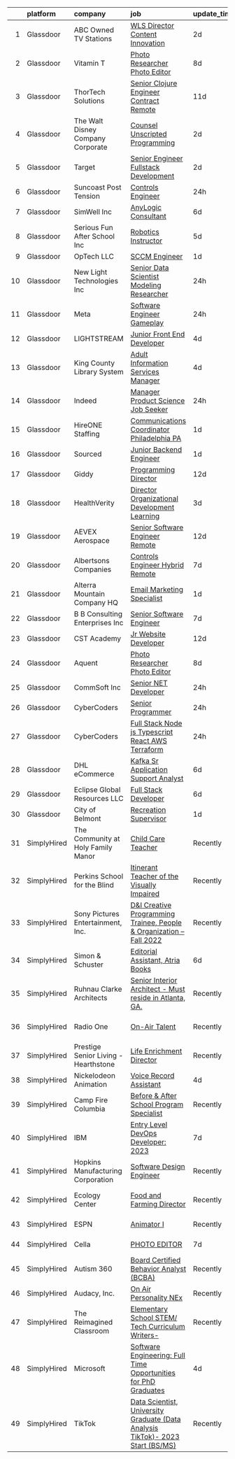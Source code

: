 

|    | platform    | company                              | job                                                                                                                                                                                                                                                                                                                                                                                                                                                                                                                                                                                                                                                                                                                                                                                                                                                                                                                                                                                                                                                                                                                                                                                                                                                                                                                                                                                                                                                                                        | update_time   | location                       |
|---:|:------------|:-------------------------------------|:-------------------------------------------------------------------------------------------------------------------------------------------------------------------------------------------------------------------------------------------------------------------------------------------------------------------------------------------------------------------------------------------------------------------------------------------------------------------------------------------------------------------------------------------------------------------------------------------------------------------------------------------------------------------------------------------------------------------------------------------------------------------------------------------------------------------------------------------------------------------------------------------------------------------------------------------------------------------------------------------------------------------------------------------------------------------------------------------------------------------------------------------------------------------------------------------------------------------------------------------------------------------------------------------------------------------------------------------------------------------------------------------------------------------------------------------------------------------------------------------|:--------------|:-------------------------------|
|  1 | Glassdoor   | ABC Owned TV Stations                | [WLS  Director   Content Innovation](https://www.glassdoor.com/partner/jobListing.htm?pos=120&ao=1110586&s=58&guid=000001835ef90e80b63ef5e6df6d6b36&src=GD_JOB_AD&t=SR&vt=w&cs=1_9b673d9d&cb=1663745724586&jobListingId=1008147927913&cpc=56C4EA4A1A191A49&jrtk=3-0-1gdffi3m3jc90801-1gdffi3mni15s801-43422154e3b0d8ac--6NYlbfkN0DAFTyt7pbDCC2JPO79CSdi1dIb81yjczP5qsKcZIxgiYm3-7g-689UvJS8MdHcuGOOTsuXguKnA8-nXfXWhSHo9UOr9CXe7372_XeMfSIqbdX-uBzjUJYbtIQHYjFrLbSz7NjjQpRcPE64b_VQStvMJVeeciNnNMHpfqCn7aVNbW-1FQ9moWI6aQRP-cRXvOJWC1bOCGXJkcZUlZHp7pczX9aNJFjQG1KWDkLdWc-SAkGVnKnOBhbKVFaR_NCyJYQioXH6nOAtgC8eABn9a73V_yQrHlN8arsUo_Kw2cfPWMtoz7_aMCB5yi4TEiy4BcCl_ZWQbYoSCJRmbpLtcxj7V-2xL1WAVW4T2yrMLdFcAf2tKfzMN62_OE779CGsEFnB2Qf-uLY3jbUfCKH3mMsXPsAPeKFLICRmDqpbmBuTnKyMH3f25Da-r66nalwKHb6_4dS8JwUokw%3D%3D)                                                                                                                                                                                                                                                                                                                                                                                                                                                                                                                                                                                                                                                                       | 2d            | Chicago, IL                    |
|  2 | Glassdoor   | Vitamin T                            | [Photo Researcher   Photo Editor](https://www.glassdoor.com/partner/jobListing.htm?pos=126&ao=1110586&s=58&guid=000001835ef90e80b63ef5e6df6d6b36&src=GD_JOB_AD&t=SR&vt=w&cs=1_cfa9028a&cb=1663745724587&jobListingId=1008134988041&cpc=6FC5BA77C9A4CD78&jrtk=3-0-1gdffi3m3jc90801-1gdffi3mni15s801-47697ea71ebd2eb0--6NYlbfkN0DMrcEu7yrtATojKJA7cEzGQ3FdRGWLh0CZQInL4ECGI6k5tN82kdM0cJmh4vC7Ggjx-EF7Nz5eVqk93apjnp0ia6OS_FGwcinMaMOv5vTSLj_qrzbRYbPjn6A43EgAxGnA1JcMgxiCO7cpPiCm1LxMCKe66616f-CVSwZt23eBl9pb9irgA_MX1a9Nw4aXO9DZbGQdaemQl3CgNq2kGJNV_o3FgUv6rPcKO1HtQz5nAlKNkNhc5oM_59oc9fR1MQpb_VOcoXATX-HTv4jdZZC6_R5YZ1HWbb_6YYo8iIN47xMPDj_fpCSMrIdnT35_GX75bwMP8wepGWw_GE792Uafaf6vrWIFslLRbrf2K-QVoY6NIl1jDYAmqtC_zgFGwwXzHRzoDnAFMfl-T2nmvt9jjLonUYvr8YUKcEyhEE9u6LLrirfJfTO-v1ud7JC4-IMRZOn-IQWE5qhG8ZszyikyaSayXIbr2CB6UysKevDhLOB4J5yncf_5)                                                                                                                                                                                                                                                                                                                                                                                                                                                                                                                                                                                                                                      | 8d            | Los Angeles, CA                |
|  3 | Glassdoor   | ThorTech Solutions                   | [Senior Clojure Engineer   Contract  Remote](https://www.glassdoor.com/partner/jobListing.htm?pos=109&ao=1110586&s=58&guid=000001835ef90e80b63ef5e6df6d6b36&src=GD_JOB_AD&t=SR&vt=w&ea=1&cs=1_46e7ba8c&cb=1663745724584&jobListingId=1008129311055&cpc=C19BE7EA145E205E&jrtk=3-0-1gdffi3m3jc90801-1gdffi3mni15s801-e3635677af0a4e16--6NYlbfkN0C01UNaBQ680rhInzVQmCw0TGPaO4jl8CGKEaY9c_l_ws76hJBgSx13N1Eegf237OOJ6pdBqqCGPLeSfH_TFDv-KA6QprrhATSAw3tKH75oMXPk1K6qDepyeCc9Muqu_qOdewzK-uSf9TkbdNaKH3R4K9BnBLnvZX5ao6DFuQgouTAzAJJ8yCJxIUzhgYDxdEx65ClU7L0XEzwygLyt6jV17qotDqi6n7QyTgMia3vqPeHorH5X6HU8Cm9NxAVp4EugVa-sTlW8Hv3zYEvC70tWPHo4a_2zJOrr1ql4H1uBS7jdfgRe_a9z42xbjUnyYbXIeNdNb8UUqGxbdc7MWaVZnwNLaRsU5uGm-Yj9hZMEpkEIw8IvJ_iNC4y4waolwahEKKXWWBd08Tz5n8TKBIaHH9jCd_I_WNR5EqxEmAqWeaSTGXiNKS0GoT93tm4aNnuYKG8qb-BiWYbta5TMPtMMMDqeNQtLlNwHRznACbS-Jcjvt4yVv2bzbc0nyCeKeWXmmpBQeC3Qi9XdlneemPMbrmK2ThYFtao%3D)                                                                                                                                                                                                                                                                                                                                                                                                                                                                                                                                                                        | 11d           | Armonk, NY                     |
|  4 | Glassdoor   | The Walt Disney Company  Corporate   | [Counsel  Unscripted Programming](https://www.glassdoor.com/partner/jobListing.htm?pos=105&ao=1110586&s=58&guid=000001835ef90e80b63ef5e6df6d6b36&src=GD_JOB_AD&t=SR&vt=w&cs=1_634a6a79&cb=1663745724583&jobListingId=1008147927899&cpc=6193B0C32834B022&jrtk=3-0-1gdffi3m3jc90801-1gdffi3mni15s801-6a64e21ee33c7aee--6NYlbfkN0DAFTyt7pbDCC2JPO79CSdi1dIb81yjczP5qsKcZIxgiYm3-7g-689UEQatzShMJRW3XKy3Dg7TXGxE0Ig6ecG7u0ReRPkMakqQTw3njJXxNTxDyt6n7d202nzghcTyOe6R1ZtKJLOFqNqUUd5ni3P-IcnAEo4YbGJ5xUaME4uUbiDnLP4Yt6yOSh6Fj4xeKjJ3hvpWCBzE2EqtXxMihVgKC_aV44TSiIjokRz5nYrlUoraap4f3k8hrZGx7Z-oLqSGXbOQEnEmoCQ7oFBRljOKJO3SajNe-EB40Uy605V1jovp2w2e7i5MG5ahPjw14YAq-5zkXPeG1cbTf5Vm4GhRbMfSVZ5o1OA6xres5haafqWIIq8_HgnAoXil3yKgym9GbHy6A5yk1U_xBVE12ScpFRXYtsBntOCbIdIgwyua-n77pQakUfiNCqPA8dwgjvk%3D)                                                                                                                                                                                                                                                                                                                                                                                                                                                                                                                                                                                                                                                                                        | 2d            | Burbank, CA                    |
|  5 | Glassdoor   | Target                               | [Senior Engineer   Fullstack Development](https://www.glassdoor.com/partner/jobListing.htm?pos=117&ao=1110586&s=58&guid=000001835ef90e80b63ef5e6df6d6b36&src=GD_JOB_AD&t=SR&vt=w&cs=1_c1b35b56&cb=1663745724585&jobListingId=1008147949144&cpc=A0032DE20586B9BD&jrtk=3-0-1gdffi3m3jc90801-1gdffi3mni15s801-cdcb6fbcd2b78dde--6NYlbfkN0AgONBeCfCTVljpwzR96jFX3mtyFC--n153CYnqiKkqIbEzGownH_L0_wgVvmdp1a0ADA_UfW-7ywwjK33zKh2lo0IR2ut52CiDfFuaOBIKKAtyJRZ_xQiSOPTz3VCfEwpsIGj-4tpWTJ1Nd7nXFz-JKxPD9PHUi9D1iF-RIuZWPryMIVws86mMD8BuapNQmlzh6BcLqviM7cHZEnLWBAZAAusGq5R2hi4uBWonyYH9-Ec6bvQT2H7H_dbQ0gcnXYye3LX7c3WMXtjV7QnizBYm563bbRk4vxrr0NlaEqZAIhlRxkGN4Iul199pDY8RjYyZtGhcP2aoyhes9MEcCOHqnKjan1PFD-6xaHlhWYACwEE7FN5OqjU6mKeZZpKwLdV5swUw9nplsmE2aESbWoNckX83kOH7W2luy4F1_b4j82WHgJo50ioWh9EWtK7ymnJJ9okJ74kLkG7njnGvCB3L)                                                                                                                                                                                                                                                                                                                                                                                                                                                                                                                                                                                                                                                              | 2d            | Brooklyn Park, MN              |
|  6 | Glassdoor   | Suncoast Post Tension                | [Controls Engineer](https://www.glassdoor.com/partner/jobListing.htm?pos=110&ao=1110586&s=58&guid=000001835ef90e80b63ef5e6df6d6b36&src=GD_JOB_AD&t=SR&vt=w&ea=1&cs=1_27f64191&cb=1663745724584&jobListingId=1008150885514&cpc=18C9CE28155C17C5&jrtk=3-0-1gdffi3m3jc90801-1gdffi3mni15s801-f813f45f43c2c1d8--6NYlbfkN0ARjEvg4UOJAQueZVmqfKoqJfKAJl3oAcpa7zM09V4HdVbgybI0pn3az11DFSkW3AlCOtfBtOB4gQdU6U9VDOMNOEPvfg93gzKD57RzlsvQmgJSWDt-wX2GpEy5ySC8maVYfk1Wbe6dkLcPl-jNVTbK1NTLqoVNbCDxPIjXxLtdJ19yWrK2Y_Fupir9e82d5wNJCR9NQc33sp-RiqDhyrpCQ4DIDDHQ5Wj4ILKPslyWsvDumy9AhCwWkfL2ksFfJjMCIL21hWpfRsuWQUjVf39mSxqV3dOlgDNpvr093MXOt0Kw2c4By6RDq0KRhfTDyUTkkRm81fY1rfoPBdAl7Iumlw7uOcvPJdH8sjVS7V889HXEbL6ZDlNj4cPOhhh9m33FLyx2zGGN3HGTeTb2zeSAaKGvq8uU_djRthT5Dyr3FwmjVltslCPf5AjZfUlFwWZaMVUQSiJC1sE5vnUz52x-TOpA8KKuUXW5wVYL7B6vwJaJJkVlB840Y_XjBL8XAT2JW7uZPRAyBw%3D%3D)                                                                                                                                                                                                                                                                                                                                                                                                                                                                                                                                                                                                                   | 24h           | Houston, TX                    |
|  7 | Glassdoor   | SimWell Inc                          | [AnyLogic Consultant](https://www.glassdoor.com/partner/jobListing.htm?pos=108&ao=1110586&s=58&guid=000001835ef90e80b63ef5e6df6d6b36&src=GD_JOB_AD&t=SR&vt=w&ea=1&cs=1_c044bb33&cb=1663745724584&jobListingId=1008139747356&cpc=9C4F014304452074&jrtk=3-0-1gdffi3m3jc90801-1gdffi3mni15s801-730f52a84de55cd0--6NYlbfkN0CmOUNV1FK1yJ-SieeA08eZKdo3FzmEoZkXlLDvXLodeTO1_qos8bYbZFJK_iA6g356twlXV0wx9pIeitZjsqZIGOCOY1TtLswT0AlSWapU4PQP7TZ3cA03Zgo65Zi3apqSTCM0dDC1TqBknKZ6-3j6qtxsm4xL9TrSAPKfduCXZYtwUZs2zyySXrtFEf7xV7bzwVEq3wHJHNGxHx28mSxeW9Hddj72L57JTh23tWt8kvu3zaCn_v_joZXKHZwZEo2IOfULBI99ZdH0HOXfXFx9q4gMle25UDH_qFaCzgg172rbMI-vkZxj6YaR6y5QHupnEnJD0ZzODPd02SO1O1O_5ZhindODmr_-gNXlG3bV_mPSvaUZhrIhgXNBtk-zuvgXpKaigOP4G2YfMv81SHCYrqNZx4v1QhNxmV_4Ls1E8BTZwRM_qCY73_LUl4nYO4cyPo504rHeJy1QXOboYSG_DeIKHePnsMCLaFa9QXUsQqJUCeufgTpcJSwVu0-WeSGM9D9I5FQAqw%3D%3D)                                                                                                                                                                                                                                                                                                                                                                                                                                                                                                                                                                                                                 | 6d            | Remote                         |
|  8 | Glassdoor   | Serious Fun After School  Inc        | [Robotics Instructor](https://www.glassdoor.com/partner/jobListing.htm?pos=112&ao=1110586&s=58&guid=000001835ef90e80b63ef5e6df6d6b36&src=GD_JOB_AD&t=SR&vt=w&ea=1&cs=1_773ce09d&cb=1663745724585&jobListingId=1008142327136&cpc=39721386339D0809&jrtk=3-0-1gdffi3m3jc90801-1gdffi3mni15s801-1fd3857154e27515--6NYlbfkN0CDsY-q7dvag5XjP_DEKFFqcl2CAeA-SUrvU4O-kQ0gC65fTn59L2cmbk10SGn4sVCm21BbgI_XLZWB9f5uvnmDp_NYD6OEw38jLLsyQpx5PczQEKggiKW3l0NXEfZqh9_dU7eX9CsGnEIfXxqSPaXKhvOoR8P89ctU0FkovzaLwT1JfsEUDv5Jxa4sXIEPTbLH3bYi0mSWK4RTOX0b0XpFJxGoadQX55mkZsvpOiRjyk_PvA7-fD_k2K1rW-ScKyOSfGUh6fm1-H8AHcfRivF7eZkoDumha4yP-RquU6XYg5x0_B2ZCXdBXLAEXYW0xc5FmiV0EbvDt5ufw0BaM8oaFeeB5lk2r7GKxegI47Fuab-dB1oVx4NWojBDwUcPIO9XWMiYMQBJPsLgWDAyn57NV116uTwjlLSDcOuoxby-LAd3sRftFVxPzMM0YE_7jnUrx5RusbiICpkqFGsKSudQTSj1zgw7LLV6zXoS2GHhiNCgEEXlZU7zcIDpBqWREOsSoQsimFimXQ%3D%3D)                                                                                                                                                                                                                                                                                                                                                                                                                                                                                                                                                                                                                 | 5d            | Queens Village, NY             |
|  9 | Glassdoor   | OpTech LLC                           | [SCCM Engineer](https://www.glassdoor.com/partner/jobListing.htm?pos=130&ao=1110586&s=58&guid=000001835ef90e80b63ef5e6df6d6b36&src=GD_JOB_AD&t=SR&vt=w&ea=1&cs=1_d5add4fa&cb=1663745724588&jobListingId=1008148619092&cpc=9DC6E4D8324653EE&jrtk=3-0-1gdffi3m3jc90801-1gdffi3mni15s801-13fffd0b7247cf47--6NYlbfkN0DP9fosW9IEXaU1TZ3ocreH2vEq1sd-U-IRxHoNdS6RHkqAVuspg0SWSgO6chgcdoUEGYWuXFeMHxCkO5rIhbzMgck1YS3S1_bqhhvWBTRNDecg6QTixJe9di9MkR57bhpatgm-s6gDlNIq5VsP-NKb-il3u5N-ZaQ1SQpyYkI-paPzG6CH8JE2r_V95d4O6k0KGr6EIbJraWmxoy2E5POwN-ANNkZMuXscdpYLh4YXvZaSzWUtFPC9c9dB3sQESf6dw5GrMlln-gmi0HDg_Qj6O-CPWIGzqzQSmfOyfmRXKZLklw0kluK4E6zBCeG9C9JwlBqJiOYlG-0T5QGkydkOvsAFl2NMilBsq4dqWbHRbJ7FoeJoUlywnTa7THe9G40eJ-xC2KzuDN-ao2CLcSWXKzlhezQx6Lnrn4w8ZDwLYgihrHiWagystaAIc55G3ZDlF8YyiwKZfFrA0r3yCTWlnnmpOHoDTzog_nf5c-n3lV2P8P1dlJ8lU-MtApCO3kFnMDjTa1pZuvxeHKWMEweq)                                                                                                                                                                                                                                                                                                                                                                                                                                                                                                                                                                                                                   | 1d            | Detroit, MI                    |
| 10 | Glassdoor   | New Light Technologies  Inc          | [Senior Data Scientist Modeling Researcher](https://www.glassdoor.com/partner/jobListing.htm?pos=104&ao=1110586&s=58&guid=000001835ef90e80b63ef5e6df6d6b36&src=GD_JOB_AD&t=SR&vt=w&ea=1&cs=1_64d2c99c&cb=1663745724583&jobListingId=1008152453641&cpc=BC94DADD91C18169&jrtk=3-0-1gdffi3m3jc90801-1gdffi3mni15s801-e35ebcd1017e323f--6NYlbfkN0CB1tmP7rfbaHtYFmPjg1Xv8BJr6DUbyz0HQmM4H563AvB7t7qHf2aNLyQj7KoJkyCpAR193oRd0XqxaYnM8Gv8a38LzimQr4CWVzWRoMkKUqfN3-oGpk_RZpFmRdFLZj0_lrDqWef1_4hqbuUMEE46XWjLxRKpWEYttrNfetASp5ZusPVxU8WlBd_Mh4YRpk9ZE1LA_pG9COC_UAyMG0IvuxtGrnnLVPl3t9fivwjlrsWMqescUs1xKO39rWBrMlJQGq2faT6elwQQonpwmtgqUPK9xr8bFp03zuX-ORiiRvyqq2FoJOS17lNj46L1ED1vxHPhioXHpZ-mJR5jJ-ThM67nzQ4ndnw3R7iYBFVCK2ZMG9SvHXWPZkMpmxLoEsnKbC8Cf6ncAAhMIJP91XwVkFe4yM2-5VUkszJb1OC-E4iAdiCugAWk4ouhp1d0raOMoQMvx0VnzojkjeeaKw5JJbn04hwyNBxpY0HbtPmPTNjPBMBS1CBUTjCVXNGPs0n3p5G4RAYOxggX4cmBCwr1)                                                                                                                                                                                                                                                                                                                                                                                                                                                                                                                                                                                       | 24h           | Remote                         |
| 11 | Glassdoor   | Meta                                 | [Software Engineer   Gameplay](https://www.glassdoor.com/partner/jobListing.htm?pos=113&ao=1110586&s=58&guid=000001835ef90e80b63ef5e6df6d6b36&src=GD_JOB_AD&t=SR&vt=w&cs=1_897ac4eb&cb=1663745724585&jobListingId=1008150334572&cpc=723ADC3DFE402989&jrtk=3-0-1gdffi3m3jc90801-1gdffi3mni15s801-3e357fc249b5054e--6NYlbfkN0DYl4UJW4r1Vl7FEn6T9F-rD9lpC-0oMJVSiWjK_MGUd8e8cHXcpv6KPyjLHZEfqkX-cYMLEwoKO_lN1virRoUXLtoDS01yM30QqKyXwKNVUFxFu6gY9cfH6tnd0LfEbe7zsG6qk8VqjdKUoXLDY5q4rY6KKoL4YgPE_XdhLhuO3YQLEBdQEdvggb416gAUrNk7HshvNUWcC6m5xYhurojYC0QEvEscdAkLWZrrItlol5JpaoA33uRyh8u-yYZ3GZ8F4-n1nojIN5XdqHMlvcFLpqO0HBmpezAXqxrexVJuIrXd4lhdXqh7q1lURVbS3sIibMm_dxOQi0Adw-pV2GFyNLOZQFaGaUEEnAveLXyqtOJMAGvpDFevn-RF7-SaI152rvaA-PQFTBkiyBMzIZM-b0GPCso-Kyblk-Py2TsZkj9WxjyYe1TImNqDV9OoaNyPQlt4A8JpQbMHFNFhhO2ohv9tqXXXBhseP0Y8SDDe77OQAH-qx9xYm-nVD2fQJXzIn8IvUUvzz-NtveYCp88HLkFqnlPwbFB6I9d-pNnjIw-XPXUq7QF2ZhBW_GeJ4wftBHI7L2FRzWqowAMTWc60vmS2g77LmzWnks7rn3s0oEKKp19kBeIxC4mD2e-beRg8wtjfnt7Dx3TY0iuG48aKx51OF6Pq-5DiIDM5LsRcUIiBkeR0DFLJedEbZObnPrfKpZ-LXCqucDzF8UVuIe3CClWqeSvQ6h1CZZI3A0v6a3pVFB4TOizo_ePk7XeFn7W45v6oseA5kta8MkrHt-9AQe3Hli76DvGw3iPATSgyBmhftezsSRTpDwgko3UfteBvDE3bMW3KsyswykzXB-FlB8HALOSzwUzBq-3QV1J3lkjU5786vz2TLq6JS3iQ7LLhRm66n0_svSgRwQK8apYl3NAxR8Tcusw3SuY2VBHj8KiBOI_vuBJWyFRTmdPSOF5W25kD8-YXA2Vc-Vi2tk9DJ3UfOSt1el6VDGbXW83F_qg7JZ-iWXf876A09RuRwiIBBA3r6GphubcWFIcCtCJh8zbGRKO0WW1UuwxJySCk8P4REJDjb_SDWkX3gknLLdCmiaE2hHCGKw%3D%3D)             | 24h           | Bellevue, WA                   |
| 12 | Glassdoor   | LIGHTSTREAM                          | [Junior Front End Developer](https://www.glassdoor.com/partner/jobListing.htm?pos=125&ao=1110586&s=58&guid=000001835ef90e80b63ef5e6df6d6b36&src=GD_JOB_AD&t=SR&vt=w&ea=1&cs=1_27ee3091&cb=1663745724588&jobListingId=1008145101374&cpc=4B86475FAF393599&jrtk=3-0-1gdffi3m3jc90801-1gdffi3mni15s801-f258542b91bc698b--6NYlbfkN0C_-2SRK1RVDhpf-slM4KCmyuX9KaErJfzz60Weic6r3M2e2-1cCYjF-GBscV3w9XYSsujdnQn0F5nKjcKIjDH6nMARGstEgccePwP7EQZl27DMBV6sXQK54cGIVyWP2S6QBnWdCtOLDsOGyvcOpdYw1gx35rtRUDy7jVQ-JKkJ43VjZmFztr7EC9IuhbTFezi0iaK27YFwzBwXoNG0BkpxyCu4EKxUPywpIIkLYzEewHG3HpIzOzm2FadtkHYxPkk9dWFE9wCtRR29kW4jrR3PXGpSLWgmblWEpnPrzuZ9JGv4lawYJHLCZk6xK3uj8KAKS6vYUdIKSHA__F1ikM5yZ5yoEYVvKxDvcYeqqLqlSqsZrRAOj0umAr7my1OSPb1kvn5xOUEHcoKldKiWgQWin6EQhRVbsOPd7qDDMcXOQXKsINuEP1mdCUhnX_8iky07RMTfTYYSLyeHUIi7E0FH22VWmuX0ud7_lJai6Xlhg6I-V1j50uPzhOBaepxOkTpRk2rmkcH7Rw%3D%3D)                                                                                                                                                                                                                                                                                                                                                                                                                                                                                                                                                                                                          | 4d            | Lansdale, PA                   |
| 13 | Glassdoor   | King County Library System           | [Adult   Information Services Manager](https://www.glassdoor.com/partner/jobListing.htm?pos=103&ao=1110586&s=58&guid=000001835ef90e80b63ef5e6df6d6b36&src=GD_JOB_AD&t=SR&vt=w&cs=1_336abf66&cb=1663745724583&jobListingId=1008145531415&cpc=3C7BB2D400054DDD&jrtk=3-0-1gdffi3m3jc90801-1gdffi3mni15s801-c036bb8793c95ed4--6NYlbfkN0AC6SQMfAkHCondRquBNcE2ntt1snCy3fyoZRReqai0OR28dV0HiMMkN_zL80JhrkaYMfndquK5_L2rfSCCj6CoSFFAtdzjyq-PDQes9anGRrXGSNxIAq_p6PUwVndqIbLuLv1VPo3B-AVuac_NU9huzSgERoABFOmxBlwFtOBRRVD_kVplAqkz1hkhREx8xLgFTIJgUS9hppYyDX2qPcleyeWw0eexrfIuFMLIgFT0jQ8HBSWFu8zTApaLMOG0xg89-XdOPOvQVgCLn_IoezxsgKI_3jYg5fcR7nlWHMxXOQjDD6cnqM43KqAIZoarpBA4tFZurV54xPBTPZkBhDwcuHZBquzYgXpoXJ1h1L5QjRnZvwsrGN18d-W_rcvJSiKk88z1wPuRsAdGZOGJriy-OCrD7JVRMZ1HcvENBA2dzjK9I2kMmRo7fVcG8LMfr76m6Zze-rSS5nFO2GoNySMydl0D1Up3L8p9GCGZCkd_XTjDS5eGA7a-Ph2wXGCaz0ylzOhQA9Gn0GuqqKxG9hsiOK5u0-IRqqlWBQtgH_lZ93vn-iVLDpocWTjidQGhbMEw6lxg5_xfE8eaF2lNpDKaeMbmfgY-cCvMjiaXhmdSOa1FuXfV2bqGe1aajtkPGhkyMH0lgRpR7B6mj49L9sJyYKT-QBUxg5jZvT23BcwpB0JhnzTaFlgXxnKEvCovjv2oEMTuOz9PcwPxw2VrHS9B19fb4NCjeyMkm-aAs05n3_iFQYxzLAGS8jplpjvRZ7qk-ODNklRv8YLvViOkM4cVEFlytGYfvLdiS5sAzV7_kQ3KiGjoO7_DhE_uy7n7KpLuSnS9rBEx1KuS_4fGDz9mNz_F90ViWZErG8CHgpBL6T5yi-HS2Nude-OEDRxOj3_ku2yYbAPJDp0w4Z-wtjQbso-onrBrHb8DPbmFVugvyUT32ZqgU8fiq68eQjPliOUV9Yn9szDUdrK3KzOvQSgm3uulGV9u0kgThqYTh2VeAjSMs17fg_qgV631aWbrnlNzFdBspI46B6A0_0Nlc6uDlOnXdEjIwg8hbOUr5PpHtmd-EwYm-E4nYJN8Pi84OjMLDtN91sidxuGvHbJ-MBzE) | 4d            | Newport, WA                    |
| 14 | Glassdoor   | Indeed                               | [Manager  Product Science   Job Seeker](https://www.glassdoor.com/partner/jobListing.htm?pos=102&ao=1110586&s=58&guid=000001835ef90e80b63ef5e6df6d6b36&src=GD_JOB_AD&t=SR&vt=w&cs=1_e382582b&cb=1663745724582&jobListingId=1008151315858&cpc=C779B72A99EC89AE&jrtk=3-0-1gdffi3m3jc90801-1gdffi3mni15s801-37c4a1d980ad0200--6NYlbfkN0CiRNM7CVr8YueLFKlzwbFWI0o7IjV438l4sVrvKZ0flpURU_mqoI8E-VxPfg2eTCFuVwOjI4co1UKLyjw2-jI24oq1Smh-45bmYYJtt2ryj53YJ67x3m1S4iygwKcbFj4w6evOkdITxmRKDSsME0c7NR9Yv8o3XoqsUsapm6WN-U0Frd5hktFZ_1EFdlwi0BgKCtet1D3BDhL6m4LN2Q0sdoiN1SPKiQIKI14bcdzH8-70EsWFCCo6vtcSQ9MGoLaCPH6H_FqTtWBzX_1Abu0IDg-0eepM35hikZ4yuIh3twy_pkloF_xHp5j3FXo2N5yJ46XlL4haDxI7FTg1UU3zRhcDXgzq40xfShVIER-KMOSI9GAaDNFhIxmuHS3rgzWnI4z545Pc5W9LgFieHpQSx_-1tyVx1h-ORFyEd4abwXPGYSk-P2PDuhoGxY30LyCWIORlBAWL-Pm4lUxcdeWlrxAGFlRkEtEe0GewqI_kI55zjOIJbeDNMxjUQDKEXe9gOF2voxPh8Vkm-f6SmkKyxCE8BhTvIsF6MYHYHQBCCUiF5jtH75XYfMPD5zQ63as%3D)                                                                                                                                                                                                                                                                                                                                                                                                                                                                                                                                                  | 24h           | San Francisco, CA              |
| 15 | Glassdoor   | HireONE Staffing                     | [Communications Coordinator   Philadelphia  PA](https://www.glassdoor.com/partner/jobListing.htm?pos=128&ao=1110586&s=58&guid=000001835ef90e80b63ef5e6df6d6b36&src=GD_JOB_AD&t=SR&vt=w&ea=1&cs=1_64826e85&cb=1663745724588&jobListingId=1008149273498&cpc=42BEC95245890617&jrtk=3-0-1gdffi3m3jc90801-1gdffi3mni15s801-5ea43a3ee612b0ab--6NYlbfkN0AgBEAbGY0qi6U06AgImOUrK5x1ixucZgwyvMb_bARN48FPhcGw8jMNlmks3o6wds5NLZkRXe-mQ7P8KC5IU4ihZnMNLnedPg-1yQwhJ5ENWH7AAtd0OMkSlBeqnmWQEqhGEQHbKfOWrNAfQa8aGl09aY1jEtZQHRqf4YUz6OgXXpsSijr5gVxE2hBWwwRW33rZOkSyQ-Iba1ipcCGHfeVSa1_eA-FX5DrFuOIcaZ3LUkj9ue5NoUu96Ci35fCesr8r0gcDfMYh-9Tj6T3vCu6466MHfFPd2nrsRYW-uCdi3y6CdSbullmhG5rg9ST7FK4RuhgvCDwY4TDxTH9AxP0OIgZI6V1fT5s_Hx2BrUV6RGt25d3nDpcE8Uqdp1mleVyiRe80-SyVrAZVDc19udZUN1dEROu0Z5v085DCIDZaSjlqFaECJfRosuSjzMZu6F6pQd5kIz6t2W1TS6UN8l-C_D8D9-y5hsYtRMGKONUwj5oftNF1C3vCOsN-FHnqna7_njZe30vFuYClXX0Fd816)                                                                                                                                                                                                                                                                                                                                                                                                                                                                                                                                                                                   | 1d            | Philadelphia, PA               |
| 16 | Glassdoor   | Sourced                              | [Junior Backend Engineer](https://www.glassdoor.com/partner/jobListing.htm?pos=119&ao=1110586&s=58&guid=000001835ef90e80b63ef5e6df6d6b36&src=GD_JOB_AD&t=SR&vt=w&ea=1&cs=1_8c46d16d&cb=1663745724587&jobListingId=1008149216897&cpc=2F9DD8B511C89582&jrtk=3-0-1gdffi3m3jc90801-1gdffi3mni15s801-1aaa617eb9a00b9d--6NYlbfkN0AQtCoWIo22qYMy0VnBT_-Ke7caQrNIdlGKghY1t5uMcSL84JRBqKKCo__LMtf2lSRWKMubrr-AMcJz5mQdyTQ8WCvZMvaAXlOBiAr7r36ur9TlLZYIststeQ_YzNxDFEnMdiVgXHvhK-Ydi_Q_hxXamOFVsusf-K8RUVmMG2Bam3pTNZdSA0LcLnxtRzmBAqzV2BrXFzAZrP5cJKT7dYJ_s-uC8S3o_6Eafj_1fW48PFhz7-2r5q39t4P3H7ltv2Ne1zpxT7H-cURYqUH6V3-m2tbi5oTXVBqH8-aidb-iHelslXWzWV8uJ9z_XY4plKFnCTpur2jOoFZL72NV89eT1RmMW1kQ2c2LCJNRahFmwHh9MYK6y4n2jCP3afhKcrA3w5UDSAWqWMiXvvI36G8A-2MKwDjmP2nkxjX52VVbPAnuV3SJYEwL-XnOrNhrKXjGAOpzc8xPj29f3NbJ0o9roVMrfJD2RZZakb73VCAMS7KNjcY05ru9gXgmX4raFidRpJHGfk-grQ%3D%3D)                                                                                                                                                                                                                                                                                                                                                                                                                                                                                                                                                                                                             | 1d            | Wake Forest, NC                |
| 17 | Glassdoor   | Giddy                                | [Programming Director](https://www.glassdoor.com/partner/jobListing.htm?pos=101&ao=1110586&s=58&guid=000001835ef90e80b63ef5e6df6d6b36&src=GD_JOB_AD&t=SR&vt=w&ea=1&cs=1_a00a038a&cb=1663745724582&jobListingId=1008126747046&cpc=87E10CCD0B336EFC&jrtk=3-0-1gdffi3m3jc90801-1gdffi3mni15s801-fc66f98645b85375--6NYlbfkN0BezEDvq4O0wK3Mdsc3SSRxBqwtCc-QllWXzV1v0Z2t1arAbUweX3HOCafFpekUP2wNa7eMn8pW8az9XAo_dZxql86WBJS2TagaejU-4YVlggS7CKTvO13WN780xUZojIAFjvg1bBUBL34hvDFaXDe8OG81rNkk1gJ7Stt9TejXkf9gKK5Fytp0Q1hj5aVCir2p3TVhn4iC5sIX3kd51F0-YmT7ZPx_9NEGYpzd_cA1oNdD0l2HbylzODRcZnpvhJCAAJuu69jvvWLfLEt5gYl8ujHEzACU3npGcVXfKwYVp1SpP30EMhM-qPcYeCm6uBDMJeoWzHh0OFuJMHleqW8FK672ciOxcbhqXS_GCTftG6IxCpboaWbKY8EVAFPRl3PRKZBZgqTmmCtk06EqYl4JUWycQzkC5ksEe1DDLAX8ucXR4RQEH2j7m1VVU1mTFmfHljF36I1eTuQMlBw2wOhHjxdECUdvhl1Znx6Z1cdLkdk4_7OSdV5ETNMzIgmCzN9Cq-HgxVStPTn1ykSOs8eF)                                                                                                                                                                                                                                                                                                                                                                                                                                                                                                                                                                                                            | 12d           | Austin, TX                     |
| 18 | Glassdoor   | HealthVerity                         | [Director  Organizational Development   Learning](https://www.glassdoor.com/partner/jobListing.htm?pos=115&ao=1110586&s=58&guid=000001835ef90e80b63ef5e6df6d6b36&src=GD_JOB_AD&t=SR&vt=w&cs=1_9acca2aa&cb=1663745724585&jobListingId=1008146731056&cpc=451933188B21919D&jrtk=3-0-1gdffi3m3jc90801-1gdffi3mni15s801-ddf3d6805e6b36fa--6NYlbfkN0BGgNw-LcKca5GoVpsUJS2kqWi7J3r3cKCX12kH4ogmVH928Ve4GknKtJG34N9Vs15EpJER09_zMKHiVv7KJb959V9LMQ9xz-IwLHHm0T4XLbix1sIL5lu4xlb6jBTE_1U_yWiG673yq3IIFeTC_J8f1aZ8HCgeSWmJBLmEVg0czcWX2lKn3txQ77UWxa2bfLa_aws4WzOhcxPSvvDgu25mtkc82ZNwxGWqE9lNghVpnOVVbWwafFou8epJchZmblPPXn-FHoXRPJRLRN6EPs9uPW4sfVBXgIbycV9S3gT0QdBXO3E9NeUerR4pA6i9Gb5u-58cdfAthccl1O01XdPW3bTw3iq5zomaYQtM-a4nZLMOdDFszH-vPL_kjjyFuRHMZJz_AqkAARRZoKue7gvuNhkHqFaewLRlMBvDW_p8T_fK3cgE8EdCh0g75bGFMoHiuJKshkZFbzvC8iz5096I2L6gxB551XXd2WOe4OfoI_EaN71OManNDx7lQ9k-pKucwMehUyzfFw_TnnFr7p1NomqH7nEZYiLnMErQj15YMB3KVCEsbS9K-pFhMf3JR31ofl8Q-o89Zi4gdOE513buJkdYCfgnF7h4wE0EPvRjbo8NbFreJUMx)                                                                                                                                                                                                                                                                                                                                                                                                                                                                                      | 3d            | Philadelphia, PA               |
| 19 | Glassdoor   | AEVEX Aerospace                      | [Senior Software Engineer  Remote ](https://www.glassdoor.com/partner/jobListing.htm?pos=122&ao=1110586&s=58&guid=000001835ef90e80b63ef5e6df6d6b36&src=GD_JOB_AD&t=SR&vt=w&ea=1&cs=1_b7582b4b&cb=1663745724587&jobListingId=1008126446350&cpc=FAE5E775D180B2FB&jrtk=3-0-1gdffi3m3jc90801-1gdffi3mni15s801-07a4a8f8132c9ee6--6NYlbfkN0CzTb43ZVCYYn9OOvjBblcDVw-aGdyM3uhsaxhVmKWyM9-7TuHE_gQ729PPhj2LJ5lBwe_R6epo9ajVxPB8_7YTiDbiIxj45xcgZ9-dJEIgLG1JqD_KtyF1-TPmlM_R3_FqLQYkTHpHyzGyfOA8gVXfgK0kv_5-6JGB1Sy9kjjwLEs3pnGY8xzvl-lML-zoWDz1IHscpvqsKv78BKIbYqyToO1ci9IT1-P1gMVtgrycjD0sc9tLTH56iUwh4mMb7OBL2jHA2o-bWIcyaPxsR72tlqBOQKHn2atfRcjOmHDe3jnN6hlSGhxYNrQIAwLrwQsE8vui2XoWop1Zq3MKi3VbiWaTMgvvBvlcs4i9fmC7WdXKBmSYHj_fvhihQnoVQ97rK07vAWmwJrSwh-bj0sZ_gRAwP6wxoATOJRqng5kif0w1lCuRZv-mkDcfXq49w_fhFb52rdqn_oPuYJV3kuLCgMwoXk8wdVndKiZ9ZFWeT_FNFvbIbzHnVg2T4bq9lpyGJekaOvlbpEyH08AVVlPu2cJsmyQSmGi4lghF1GyLeNfNfmFtfLWUClY11aWLikwDBrDS9tEDgw%3D%3D)                                                                                                                                                                                                                                                                                                                                                                                                                                                                                                                                   | 12d           | Remote                         |
| 20 | Glassdoor   | Albertsons Companies                 | [Controls Engineer  Hybrid Remote ](https://www.glassdoor.com/partner/jobListing.htm?pos=114&ao=1110586&s=58&guid=000001835ef90e80b63ef5e6df6d6b36&src=GD_JOB_AD&t=SR&vt=w&ea=1&cs=1_6e036e2a&cb=1663745724585&jobListingId=1008136768032&cpc=AF770993EC679D41&jrtk=3-0-1gdffi3m3jc90801-1gdffi3mni15s801-484a3f139c2980ca--6NYlbfkN0BgA9z0-mxaI26Y1-52GAkfCBkpPyf0ZDGDYDeLSyvdvgIYQIaYevQSWSVOrzzuA8SyVfx5XHpSo4SKskeZPA6Xxoi7OKnTxJbOHV_JidbteFkd5oHcDEQxcRA5-5BohJfhvF168iBOBhkH1VeE4t3NWInAlDnM7OlOChWYSuDDv8BQCKPzeR8LMkkOhIH59w_zeIsn1-YQvdmJdalExemTpZ6i6weGoD9E0_qmFVN3TldGvKI0rpt6l-XZ5WEF6hSLL1oh0JlXChA_ZW6b8vQVJPBkrVSL9mRrMv0GIqjNg9221qhwHdBScjvtAmfyBvsw7AP7ez4w0Z4pzelsmwguBOu3OlhEaSOebOu1d4LdX7hRItDAZ6Er8Xao-r-VQzCurIgQiUo-j-HFfkxBPi4CglGrhZphIG4eOUdQcP2kHoPxqNV4DMT25QP8lMftAhQ5OQNcGhl8fwBT_923emWXCoqctHzQiYahjKwEwOEXHCobuJ095rU3LM7dbb1Sn3OhLt_s4W2n4ZcDqz59UZwm)                                                                                                                                                                                                                                                                                                                                                                                                                                                                                                                                                                                               | 7d            | Tempe, AZ                      |
| 21 | Glassdoor   | Alterra Mountain Company  HQ         | [Email Marketing Specialist](https://www.glassdoor.com/partner/jobListing.htm?pos=107&ao=1110586&s=58&guid=000001835ef90e80b63ef5e6df6d6b36&src=GD_JOB_AD&t=SR&vt=w&cs=1_5454a78f&cb=1663745724583&jobListingId=1008149307677&cpc=71D4EE06E32D485A&jrtk=3-0-1gdffi3m3jc90801-1gdffi3mni15s801-28f04406faf68657--6NYlbfkN0CJbQSB3L26edeJ4Qq3ropmkMntCbW7ELI5jV-r_G5MfF1JmRjBKfTw9Rc3ahl8WDE17qsr-E1_VhNxz-8H8unk3Vq0818C4DTikaMt4eA2uP7oN5xdYpgl7wJgs9Xf5bbU1DQXEPEz37K0KVp6iZfS0ZhEZcitJO60EmDf5ms4Q12_NznHZTvdix7lXRFblGkT65b7dJQSsaPIKcPozKit8diMbFLKM5IHnWZ2rqjwIkS1I_cY4fY2WM7dWCPbrtkao7cRkZMJ1wNgA4XykKIfqCGV3aX4Qm4p9TJB_6iiv9natX6HtcSmjoPtTAtLX_ERg6qTkfnf5GE5so3iw26TmnPyQgWW7fGvxFtuMopsPr5nL95_GW9r1jSJ--j5gdjrxc9tyE-E7c-xbssygi4ggCo4FrbkxJrAZg_Wy-mvLQLRyt2dg8UZ4P_A9oHl42NBWTq-AvaKp802vea2pIaZZttfK2nrRkegU7VQqzx0KQkgEGEaWJWDT7twURu1sxmqdwuCr8Hd05RDWsVwM3YPFoYxlU_BPMfh1iZIg3Mk3ZhRaZLfzk1rHtdiAv6qASdIonetdTzEWwAmNY3nB69FI2UZx-4HTMq65v8WXEZZdg%3D%3D)                                                                                                                                                                                                                                                                                                                                                                                                                                                                                                               | 1d            | Denver, CO                     |
| 22 | Glassdoor   | B B Consulting Enterprises  Inc      | [Senior Software Engineer](https://www.glassdoor.com/partner/jobListing.htm?pos=118&ao=1110586&s=58&guid=000001835ef90e80b63ef5e6df6d6b36&src=GD_JOB_AD&t=SR&vt=w&ea=1&cs=1_f7446e45&cb=1663745724586&jobListingId=1008137034621&cpc=F7A2269C793D5877&jrtk=3-0-1gdffi3m3jc90801-1gdffi3mni15s801-45d0e70735b43e8c--6NYlbfkN0C2ruSLbldHgJRxGqX58M4ekFWuaOJ1Xy3nZgzYPyc2K8SsvUP-IilMWOidNVd1JZoKgfTFo_UCyfo_9BEnZhxx9rncvELtxXpBX_eelew33Qu8EQwICU0g1mEVCTqyoSUGqLbCnU35P-7R3NNUWauFMbCA0oGh8QbPp6399aaxDwLFqWYDOa5fzM7vfLPTVsDE3sLJOKjpkgHlQUXCm0LiXCffnTraPHuR9S5P5W5NbilgTZJ5D6kdCeKOywniCgVjQkmbkZIlB8VHKYjK92ebmqpayfHz439NSCvMtxt8UhYC5ERKsHLrkQ4bNQ_6B_lrZRVPQkeJVGE9PByM6_Luq5PO1yfUZa0Excp9T6x6qKqT-N5tDUscT6eFiPDIlGQvCUogrP-ZcvbYqyUs-3vZVorKg08hdLSxGrD53WXBvQBW3gYdmJBu6Av7dkOVLgCtJXyED8r_dk74GRt7WkQEfLEPaIBRNAweB1sJak3iWzsidriIA7zhTSFmB6No9iHzSJyZT_u4Bg%3D%3D)                                                                                                                                                                                                                                                                                                                                                                                                                                                                                                                                                                                                            | 7d            | Reston, VA                     |
| 23 | Glassdoor   | CST Academy                          | [Jr  Website Developer](https://www.glassdoor.com/partner/jobListing.htm?pos=116&ao=1110586&s=58&guid=000001835ef90e80b63ef5e6df6d6b36&src=GD_JOB_AD&t=SR&vt=w&ea=1&cs=1_5ef9933f&cb=1663745724586&jobListingId=1008126352566&cpc=AC285F3A3ECA6BB0&jrtk=3-0-1gdffi3m3jc90801-1gdffi3mni15s801-c86b78201b06aef2--6NYlbfkN0C60gHVp4b0cpydo70zk1zETvfRoIYrIsAoH2nkjqitC2L5GdziIH9EvRNPiMzpp2DU9b0Hs7OcadXNnJ6quXLU_EZ5KPeRuLj0pkKA8gre9acPMPG-hih8rHmy_m5FFh_ITl9REj7H9AWWgHDvjhQ0Xy4EbA221kLx2rieavi6gI6WRYNRobg6lTMB2F8PPXwPdh5w8eQC6XstR3t8f1pMPjy51CzHlDmt3XL9l_Ph6UIubdVV64Npla3A7dbARANTGkUttShGY9TWhK6fRwiBgxRfuBiGNJ7HID9-iTReyO7eBfSa89SWmtpgGJjgmRsCshHohwkvEyNAcGsDnzA2VL2BidyNT8b9HqYzxn5yocAfXhjtFZEGDkv6Wzjm8dPvPsMBRuGOyhPThtOu_KxSNIJcphZU1l0mz5w-k794DIW5hJzRhtGxR6Rx9qMkb6vmT3_eo9Cc7aUSn2QzjD-6UcbxpJNILXN951-rRAwaaVSWY8AEEd6loE47iIKGghE%3D)                                                                                                                                                                                                                                                                                                                                                                                                                                                                                                                                                                                                                             | 12d           | Chicago, IL                    |
| 24 | Glassdoor   | Aquent                               | [Photo Researcher   Photo Editor](https://www.glassdoor.com/partner/jobListing.htm?pos=124&ao=1110586&s=58&guid=000001835ef90e80b63ef5e6df6d6b36&src=GD_JOB_AD&t=SR&vt=w&cs=1_9c96f728&cb=1663745724587&jobListingId=1008135039763&cpc=3BA4CE39D5B5DEF5&jrtk=3-0-1gdffi3m3jc90801-1gdffi3mni15s801-d3818312455ff7a4--6NYlbfkN0DMrcEu7yrtATojKJA7cEzGQ3FdRGWLh0CZQInL4ECGI9gD0Wolx9R2v-Aex0-GK05HI0Zd9lyV9z_D3OM0BELFTUt7rXGJO_i9ZdIVgD-xVyOHLujeB8JK-QpxGUqoKdhvvjRBx4ivvHa4GQc7gZSgKFG0FdiAW3RLfWRkFMqE1mI8uEtcVqSgIif3jW7s7l-xgYfZQ9jkBGAzV82ty7_rIZEDw9kiCqyN0gBASkcv6fxwwoyiJpy83u7wIEs6pT_eECCWFASQxigO5ShwSQ7TE8HIvEVgyYXhecfWwcOujebKaiJb2pfW3EVFyVGnD2ZWPaSrd4E9HMEYM1sYDM5jzrW3wQuG6LKewznxZ_nrDCXI8046vMw3_tAnwAVWi0ZBvAt84eI805HdCVbPE04Zv4YjVqemWXOC1WUjQ5116gYNYBd4q_6UmQUllT6VVj5L-2loyY5A6Q%3D%3D)                                                                                                                                                                                                                                                                                                                                                                                                                                                                                                                                                                                                                                                                          | 8d            | Los Angeles, CA                |
| 25 | Glassdoor   | CommSoft  Inc                        | [Senior  NET Developer](https://www.glassdoor.com/partner/jobListing.htm?pos=121&ao=1110586&s=58&guid=000001835ef90e80b63ef5e6df6d6b36&src=GD_JOB_AD&t=SR&vt=w&ea=1&cs=1_59212a32&cb=1663745724587&jobListingId=1008151516901&cpc=34670CD602BE5E55&jrtk=3-0-1gdffi3m3jc90801-1gdffi3mni15s801-af0b202af7ba5dcb--6NYlbfkN0DLyWzxsitD6zt87P685XxVmABBQ9_lcZZf6YiVl6hgvC8aYcjRH2XQpi9EqX7crwQc3T3NyhQsG1MBNHrB5s4cN5WS0RqFBjGcGzS_Vk0BROGcoTY14SQEmbZ8MgPRpwnYI8DalUTjy4t7KaZpEWpT3SaPX2g2L55kNz8H7DLuET0KGtf6MoGvQ7k6KmYoPYIK74upH-nEkS3LPAyZ4AqbxPasYvyE7PrXsTp9NV-YB_uD3L_M6Yyv38tC9Q8zJCJrVfEpusV4ihs-XFliIiQs45H9sUO4lvSjGgLx677dx34R4Jctj9ZrdDcLHWzG2jg8rDLx9e5bigcYTASi9WGuVdlHZ7DW35eH0atRSubW0WnrcvRDKMalyUcI65-cJHcou1E6KsNmqooAmOCky-FRRBfs5xaib3KUzFFXKOhHzLgTkw-PTR2e3wnv1OpB2Zs3FRka71Jjrsn6MApJXL7FTNGAZIej3WYbHQWsFHtIMiNXC1FH3qsTpKHdpKfzlCSf-Pdo7WSyRgHxTC_dB5ND)                                                                                                                                                                                                                                                                                                                                                                                                                                                                                                                                                                                                           | 24h           | Remote                         |
| 26 | Glassdoor   | CyberCoders                          | [Senior Programmer](https://www.glassdoor.com/partner/jobListing.htm?pos=127&ao=1110586&s=58&guid=000001835ef90e80b63ef5e6df6d6b36&src=GD_JOB_AD&t=SR&vt=w&ea=1&cs=1_80468bf8&cb=1663745724588&jobListingId=1008152464292&cpc=47CFDC01B3F81FAC&jrtk=3-0-1gdffi3m3jc90801-1gdffi3mni15s801-39a9dbf10a6a7bd5--6NYlbfkN0CpFJQzrgRR8WqXWK1qKKEqALWJw739KlKqr2H-MSI4eoBlI4EFrmor2FYZMP3muM3oVLaOs4f3sBgMocRKbdwWJ3167u0CS1MJZ5UoTfNZ4cbjCYCROqpn7ewO3pcfdT5uisvXGoYJ2Fxgyl587H_CN9-uezLZvD4sOpVBG4cncjEwCGIkW4NRjp6aNbQHh1mknlUCyButWQsn_--qVh5nZaVwYBc8y72kYaAWt7-exynAzcaFDTq0RIGTehnfJCGAIo0jlOY_QYl035xay4CB7XthesBhQekRygGcmvrObxLsezIgvJoo2dJgd0VJgasEoUPLjEFxTjoYohtEL4aHTFZI0u1bp0p1QORnpal937m7t6kpprqqa28Ps7YU2T1Z5nLoAHa7wM1HQcLqHd3CxcqSrc0m7-KQWl7-CWOWhtlWLgN9lQQjVaGxXEHO1uLWgjC0XA2s2I_FRwrAHiKt6ouJyc1qY2Mwzp-QHNcehklh7FIHAHG01Q83DsO4Uk-UaqNGC2Rf3PhFFHMruRysbS7tKbGndE9aXIEcyC-Ok56SLQJmYg8Tc2HgjoArblUx6-khLj8mv5ug7eJv75wgY9H_2-Lfqe6hMP2Lgel0Cs7w7aZyuCLxU9vTRpijyevpuPE-li-YBWCAWKgPycsBSAAmTx4iXVQdEc4vteUXiwZ_1KXfcH58pkRyfh1XDaWUu_TOcblwHoBEaM-HYMyVdqCO_8vVtZXl6ciX8wUY37GnwQTR_beFn26GyGkmY0ka6T18s3rC8tGdC695NC5x7c79x4kF7AAuawaclFh7RGZrI0RFhxHi_E_7EccdSrzJbO7PWfuStlyO7A2gcv4Sv1xBPQjJyUQpP8-Dhw0yU6mnuDYdE8949lZWNB9bEOSus-ta2r0IcQbRmhfjhIXW8hgnuwUPNO4sc8fBXbu_8c81gD6BaUNxUEBN_THL4PbscRRcX5hu9G8e9BcnQ6emWYLV2lvhWWjooh1Q8NpRhZh4k9cyKf8CR1iHq24a0Ks%3D)                                                                                                 | 24h           | Chicago, IL                    |
| 27 | Glassdoor   | CyberCoders                          | [Full Stack   Node js Typescript React AWS Terraform](https://www.glassdoor.com/partner/jobListing.htm?pos=129&ao=1110586&s=58&guid=000001835ef90e80b63ef5e6df6d6b36&src=GD_JOB_AD&t=SR&vt=w&ea=1&cs=1_a30a5259&cb=1663745724588&jobListingId=1008152465044&cpc=F4EED0218A761C36&jrtk=3-0-1gdffi3m3jc90801-1gdffi3mni15s801-dca9222bbbb187d7--6NYlbfkN0CpFJQzrgRR8WqXWK1qKKEqALWJw739KlKqr2H-MSI4eoBlI4EFrmor2FYZMP3muM3oVLaOs4f3sFod5WufKwy_kEsha8Y4nOTP2He3_0jKWdzPM88xmw7KzPCEj5ZKmlNSxd7sFch2QPX-C0wYcXL22hKizqhB4y_ld-QYnchoSYucM6qGbUiFCfazXgg-locm8lPMPZrQKKipQoc6YvmRTXoZ3pqD-bTVoNbH9W_ZqEoJ0WEEuhWDR1-wkoEY5Pi2Tz6g6i8H8JeGOsnF_EFJ_LT37bEI8QB-TpcEFYHy5_84oVomNKIXatILSFrBv93wbKghCSfndkXmzt3MIygUCRIxxrh9pW2CL9iAp_dN9Bj44d-T_NI99uZ2cJbAJvmZSudj9Wn5VCoUUldMHL64EZZDzLQ4lmsYTCPbiYYVxMvBvLUBcoUzfyy7KjPW5TA0dxKat_O4UUSkRo5jDRfdceRE8Ue4Ls2BRDyoACXLu5EQheJ2QuJGhLR0fkTgxAOSgL8yVvCHeWyEJwFCQM99liCH_Nv3sqkRsPBu9IjIan-tadwy2E9kbF_7RB3s8r52-njAojkvf-WOHTJ7m7TdsNBItsDAzmAaIflgVVwQYTvK6o7mTbYPJ4aR0J4L8D3PtVzuGwcRucfmFMHXK_EN1YrovQpdKv9p9TpivNEh9UYNrIKHDq5RJaYD5E3h1RJ1lcnGwY8oHqHS5QNWSeRb121G4IUBZveGqa85JaDaYI9tqTJpeTCvDtvq29Ytxg9bX6dkNs6fbpqd_ngSoDvjbu1u1KaWxlKDxjJbaW2N3j-z6SV1ZH5O6xo0VsqHfAEFFgpbS1CR2_Q2EPgtsWYUyiOmWVHdNK74QCNPKEI17_NYt2dLVM4eKgmcrVj-cfzzcjnyxnRlFe1S9hkSs7oi9eU5eQ1sglffakcHHKGWCLAJkP5GsLuYUpH3AlBir1Skt9zSdQlk-eWab97TYr3StahJ_y1vF4xSnFoU9Jdx05cJmsQqWYsaXg7FZsLAodmCcbE9tc5FxkpJgfVDSxoZ)                                             | 24h           | San Francisco, CA              |
| 28 | Glassdoor   | DHL eCommerce                        | [Kafka Sr  Application Support Analyst](https://www.glassdoor.com/partner/jobListing.htm?pos=123&ao=1110586&s=58&guid=000001835ef90e80b63ef5e6df6d6b36&src=GD_JOB_AD&t=SR&vt=w&ea=1&cs=1_c1d779dd&cb=1663745724587&jobListingId=1008139925990&cpc=334ABAF5D42DC775&jrtk=3-0-1gdffi3m3jc90801-1gdffi3mni15s801-ce4f8a6ab03215ca--6NYlbfkN0BRKh2YbrJvU3cwyCnunlOggSbwWF3i2satu3Hp4rzdsd_4_87UW0sQLJJ2xUlJ7xipSqsaU3im5BxTahbM__sCPkYZlm3OvA7IUoh6J_FxdfliP4WFysg9O1bLWkVA7gcd2fmZyRXRYHsasz5NYQr2eJll4OR1vLI7U1uiOhsN7Awm5BhbzRMqMar9KYKF7MDLwAJhism3JMhpMdMfri7n0rKIM0DgRJmiTi1hJPPc93UgRaJCNObKKA1DzOo9Gkcvnc5NNCmjgjvjUBZ88TwfSb2mHjwa6ExcGlNDElyl8tQ3iBQKjAjus4-paEvNoKzTaD5TMVi5cgqa0OJcb1gFP0tCV8GA5NEIqiYy2zPwAIYoJkb8KfmkIMqCRq0uubbxXAlC25S8JgRfhXcMqco0rvCdrvLbb1R1yw-SDKYn_4FqitNheN4kZccNSVl5boSjlkMXwjGsOR8snsasx9vs6Sv97w4mvxTg0JvxbYveEduc2mvlKV9JjLDAdIUKcBACKFwjPV8mvg%3D%3D)                                                                                                                                                                                                                                                                                                                                                                                                                                                                                                                                                                                               | 6d            | Remote                         |
| 29 | Glassdoor   | Eclipse Global Resources LLC         | [Full Stack Developer](https://www.glassdoor.com/partner/jobListing.htm?pos=106&ao=1110586&s=58&guid=000001835ef90e80b63ef5e6df6d6b36&src=GD_JOB_AD&t=SR&vt=w&ea=1&cs=1_733f0a8c&cb=1663745724584&jobListingId=1008139889205&cpc=8795CF9063CD573D&jrtk=3-0-1gdffi3m3jc90801-1gdffi3mni15s801-b59cf1dfb59ec6eb--6NYlbfkN0CdcVd3SDA1nO7RkKTAACmPV4xEt72Vls8LI2dqcgyOeMf2wA6LDluQuRwYB2nsNhF5sRwu5dH3Vajtb-tbgN_JoTdThRF0EntWMWLZHjSKUx0kPx01z_up9BNNoXZbg92Uy6DyqMtWZrwah1aMtuz6G62VUxYrsyg-bFJD30HZp7qlgFNeSBejYUKhn3zE3HPcjMBGbtWUt4LdoWph3O-hcF62HurveszMrK3CaH03fInl0RJxBR0KRBGHsILLGU0NjGm5IicGOmE1KMsNGbHcH0bMYcPF0u3YDl9w8KMcgSydBMr7Jil4K_Jw5cVk-hQSV6SFObIeSPdycJR5v7AA35Xoaa5xW4yjS8iz-AicgjoTs8l14a5fI9CM7b4ao4qhLPzEBX4M_JOgcczP6CaFPWiVpDCmUmKQwRaKjOOyHOuSTuIHoVMtT-EwudHPaixSRUdZPoY1z5KfhhqPiVBEyHvu4jr7GTC9Nj_4wr-LCsNxlz7IMBLPCSUg5Le4bCs%3D)                                                                                                                                                                                                                                                                                                                                                                                                                                                                                                                                                                                                                              | 6d            | Remote                         |
| 30 | Glassdoor   | City of Belmont                      | [Recreation Supervisor](https://www.glassdoor.com/partner/jobListing.htm?pos=111&ao=1110586&s=58&guid=000001835ef90e80b63ef5e6df6d6b36&src=GD_JOB_AD&t=SR&vt=w&ea=1&cs=1_ba6e7e53&cb=1663745724584&jobListingId=1008148873327&cpc=76BDADE3D6D9A820&jrtk=3-0-1gdffi3m3jc90801-1gdffi3mni15s801-fb3af6edc4de3b02--6NYlbfkN0DOikdwu_SKm1IQCFhonZZINvWpXk26Vd3clQ5ceGgJlaCNjsHQOSGlJmSb5SiQHHhxVn9h7AxeG2WDOwMViEzZ3TFFEEGikv0D6I_J4pdEai7PcJhrZzr0SUCDXcvMNwQ0Qh4Jk1Gr3MjziChn532SJD_x3fXQayhUbWwy_SxJV7wjdfnmhZxyAmEEN6TnpuJPBya0F3B_JViEw-zn5fmP91wPe8Vnj8Vi4wv8iN5yV_XIFgk9DpBWlqHqCtvAiWk4ar-HQILeFgHIh3DWn46Mo-w5pbqjz6X6eKXZ5SJGshGRFPmwHDBPBuw7xumYb21sVw8accS2rr3AVl7giGZ0uUUr33FtZMht_p0kqkGHHu0sxOGght8wWDAf4iLuAFedyAmenE-Ski0NdUXdF3nI7x9rw8xrdwrTgZEH2-QR05D8YNj244rbCz5AcWTD9Co2XNknpIwZXspkt9VNknuyJVHOoM7A-NdeiDKXKkOEeowpH_TN2kBCZIetpja_JcM%3D)                                                                                                                                                                                                                                                                                                                                                                                                                                                                                                                                                                                                                             | 1d            | Belmont, CA                    |
| 31 | SimplyHired | The Community at Holy Family Manor   | [Child Care Teacher](https://www.simplyhired.com/job/AOKgnwsnUKzxzUfYVXB8mgrc3aVcac8tBsHuHQiPz2q84Jdsf_IX_Q?q=creative+programming)                                                                                                                                                                                                                                                                                                                                                                                                                                                                                                                                                                                                                                                                                                                                                                                                                                                                                                                                                                                                                                                                                                                                                                                                                                                                                                                                                        | Recently      | Pittsburgh, PA                 |
| 32 | SimplyHired | Perkins School for the Blind         | [Itinerant Teacher of the Visually Impaired](https://www.simplyhired.com/job/788ablg0AuYha4gFqYAs1lnf7RWsJoVot1dsa7XsiUmdR0U3KnNWBg?q=creative+programming)                                                                                                                                                                                                                                                                                                                                                                                                                                                                                                                                                                                                                                                                                                                                                                                                                                                                                                                                                                                                                                                                                                                                                                                                                                                                                                                                | Recently      | Watertown, MA                  |
| 33 | SimplyHired | Sony Pictures Entertainment, Inc.    | [D&I Creative Programming Trainee, People & Organization – Fall 2022](https://www.simplyhired.com/job/EpAyxWTyVPX_UbPAsA7TkO7bitCYEXBWbFMg2Fms_lyWqrTN_vwa-Q?q=creative+programming)                                                                                                                                                                                                                                                                                                                                                                                                                                                                                                                                                                                                                                                                                                                                                                                                                                                                                                                                                                                                                                                                                                                                                                                                                                                                                                       | Recently      | Culver City, CA                |
| 34 | SimplyHired | Simon & Schuster                     | [Editorial Assistant, Atria Books](https://www.simplyhired.com/job/BFVdkgsOTo5kqaZuRGDwVoVrRGmGPKUjZHFXt7iM4JEmSW-AND99ag?q=creative+programming)                                                                                                                                                                                                                                                                                                                                                                                                                                                                                                                                                                                                                                                                                                                                                                                                                                                                                                                                                                                                                                                                                                                                                                                                                                                                                                                                          | 6d            | New York, NY                   |
| 35 | SimplyHired | Ruhnau Clarke Architects             | [Senior Interior Architect - Must reside in Atlanta, GA.](https://www.simplyhired.com/job/xwDXtTWrFE92J_6982c25CzPKJIM_4CPbnbisyXExqc7QVs0nE5PFA?q=creative+programming)                                                                                                                                                                                                                                                                                                                                                                                                                                                                                                                                                                                                                                                                                                                                                                                                                                                                                                                                                                                                                                                                                                                                                                                                                                                                                                                   | Recently      | Remote                         |
| 36 | SimplyHired | Radio One                            | [On-Air Talent](https://www.simplyhired.com/job/tM7L_92nVWqnfqL1MvF2fC4319-8n3YvpBu8qZKpsdVIYvu7QAm2RQ?q=creative+programming)                                                                                                                                                                                                                                                                                                                                                                                                                                                                                                                                                                                                                                                                                                                                                                                                                                                                                                                                                                                                                                                                                                                                                                                                                                                                                                                                                             | Recently      | Charlotte, NC +4 locations     |
| 37 | SimplyHired | Prestige Senior Living - Hearthstone | [Life Enrichment Director](https://www.simplyhired.com/job/FMjY-v5b0dUtRE3k2uGk_YE6gBIg-hVaIJkPHg5xD6P8ClxnSG-SDA?q=creative+programming)                                                                                                                                                                                                                                                                                                                                                                                                                                                                                                                                                                                                                                                                                                                                                                                                                                                                                                                                                                                                                                                                                                                                                                                                                                                                                                                                                  | Recently      | Ellensburg, WA                 |
| 38 | SimplyHired | Nickelodeon Animation                | [Voice Record Assistant](https://www.simplyhired.com/job/4Yx9e3hFuF-WMLGOGG-aIYmcwoK4xFdTaUf2i3c5yMt5IH_PJbwpkw?q=creative+programming)                                                                                                                                                                                                                                                                                                                                                                                                                                                                                                                                                                                                                                                                                                                                                                                                                                                                                                                                                                                                                                                                                                                                                                                                                                                                                                                                                    | 4d            | Burbank, CA                    |
| 39 | SimplyHired | Camp Fire Columbia                   | [Before & After School Program Specialist](https://www.simplyhired.com/job/6G9k-D_qge_jjQKNjtLpx8EWmkt0Dx-vvfx6PdG3OhPou5WAmzCt-w?q=creative+programming)                                                                                                                                                                                                                                                                                                                                                                                                                                                                                                                                                                                                                                                                                                                                                                                                                                                                                                                                                                                                                                                                                                                                                                                                                                                                                                                                  | Recently      | West Linn, OR                  |
| 40 | SimplyHired | IBM                                  | [Entry Level DevOps Developer: 2023](https://www.simplyhired.com/job/ia-6e8jXvduRyemEFu5cQZm1FPVZU_Ekq9XGtjono1szCv7BXFlDAQ?q=creative+programming)                                                                                                                                                                                                                                                                                                                                                                                                                                                                                                                                                                                                                                                                                                                                                                                                                                                                                                                                                                                                                                                                                                                                                                                                                                                                                                                                        | 7d            | San Jose, CA                   |
| 41 | SimplyHired | Hopkins Manufacturing Corporation    | [Software Design Engineer](https://www.simplyhired.com/job/qY8slYaw9wD2ocnPC4HaJoxOS535kfd1g9te5vVup0OD4IWDFxIROg?q=creative+programming)                                                                                                                                                                                                                                                                                                                                                                                                                                                                                                                                                                                                                                                                                                                                                                                                                                                                                                                                                                                                                                                                                                                                                                                                                                                                                                                                                  | Recently      | Emporia, KS                    |
| 42 | SimplyHired | Ecology Center                       | [Food and Farming Director](https://www.simplyhired.com/job/HP5QNTAMCvFikmtDfXcdEQfJZUru42JrMETYZMUxyTaYJorh2zp-FA?q=creative+programming)                                                                                                                                                                                                                                                                                                                                                                                                                                                                                                                                                                                                                                                                                                                                                                                                                                                                                                                                                                                                                                                                                                                                                                                                                                                                                                                                                 | Recently      | West Berkeley, CA              |
| 43 | SimplyHired | ESPN                                 | [Animator I](https://www.simplyhired.com/job/fbidAUa1mViTQshanJYbWXebpIqLtqktR0vfVMQY0RgjvZA2U9ortA?q=creative+programming)                                                                                                                                                                                                                                                                                                                                                                                                                                                                                                                                                                                                                                                                                                                                                                                                                                                                                                                                                                                                                                                                                                                                                                                                                                                                                                                                                                | Recently      | Charlotte, NC                  |
| 44 | SimplyHired | Cella                                | [PHOTO EDITOR](https://www.simplyhired.com/job/cFCX4bpxkfW2NZLyoruIUBWatMRXd7jnIGP750YeIlvjqtsyqmJwWA?q=creative+programming)                                                                                                                                                                                                                                                                                                                                                                                                                                                                                                                                                                                                                                                                                                                                                                                                                                                                                                                                                                                                                                                                                                                                                                                                                                                                                                                                                              | 7d            | Los Angeles, CA                |
| 45 | SimplyHired | Autism 360                           | [Board Certified Behavior Analyst (BCBA)](https://www.simplyhired.com/job/pewbv2eM9eQrtpNsSEnk5U6pjylPjZi7T1S3DXkuZsGUq5SwdrKhWg?q=creative+programming)                                                                                                                                                                                                                                                                                                                                                                                                                                                                                                                                                                                                                                                                                                                                                                                                                                                                                                                                                                                                                                                                                                                                                                                                                                                                                                                                   | Recently      | Hickory, NC                    |
| 46 | SimplyHired | Audacy, Inc.                         | [On Air Personality NEx](https://www.simplyhired.com/job/_k3Pcv_BsW2XTkgKgEXoeOkRZ2gs7XT3GIEQeSE-XkSUEWz5bvmdPw?q=creative+programming)                                                                                                                                                                                                                                                                                                                                                                                                                                                                                                                                                                                                                                                                                                                                                                                                                                                                                                                                                                                                                                                                                                                                                                                                                                                                                                                                                    | Recently      | Boston, MA                     |
| 47 | SimplyHired | The Reimagined Classroom             | [Elementary School STEM/ Tech Curriculum Writers-](https://www.simplyhired.com/job/qkuMXmavl9bxKieQ9pwaGu5s9F3tl-_l1kKQada5B-xWLnHP8Vs4cA?q=creative+programming)                                                                                                                                                                                                                                                                                                                                                                                                                                                                                                                                                                                                                                                                                                                                                                                                                                                                                                                                                                                                                                                                                                                                                                                                                                                                                                                          | Recently      | Remote                         |
| 48 | SimplyHired | Microsoft                            | [Software Engineering: Full Time Opportunities for PhD Graduates](https://www.simplyhired.com/job/e4lW93Tt62ddy2e_BlIunaiyi1UlM8muQ1bJB5X6e5CPF-QqXczLsw?q=creative+programming)                                                                                                                                                                                                                                                                                                                                                                                                                                                                                                                                                                                                                                                                                                                                                                                                                                                                                                                                                                                                                                                                                                                                                                                                                                                                                                           | 4d            | Redmond, WA                    |
| 49 | SimplyHired | TikTok                               | [Data Scientist, University Graduate (Data Analysis TikTok)- 2023 Start (BS/MS)](https://www.simplyhired.com/job/SOvqCC-q_TWUP9iy1WRpkrABDzdY5rdpGtoUkVduNe7x60aJ5lmz2A?q=creative+programming)                                                                                                                                                                                                                                                                                                                                                                                                                                                                                                                                                                                                                                                                                                                                                                                                                                                                                                                                                                                                                                                                                                                                                                                                                                                                                            | Recently      | Mountain View, CA +3 locations |